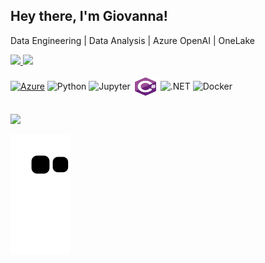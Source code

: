 ##  Hey there, I'm Giovanna!
  
Data Engineering | Data Analysis | Azure OpenAI | OneLake

<div>
  <a href="[https://github.com/giovannarkive]">
  <img height="180em" src="https://github-readme-stats.vercel.app/api?username=giovannarkive&show_icons=true&theme=tokyonight&include_all_commits=true&count_private=true"/>
  <img height="180em" src="https://github-readme-stats.vercel.app/api/top-langs/?username=giovannarkive&layout=compact&langs_count=16&theme=tokyonight"/>
<div>

<div style="display: inline_block"><br>
  <img align="center" alt="Azure" height="30" width="40" src="https://cdn.jsdelivr.net/gh/devicons/devicon/icons/azure/azure-original.svg"></a>
  <img align="center" alt="Python" height="30" width="40" src="https://cdn.jsdelivr.net/gh/devicons/devicon/icons/python/python-original.svg"></a>
  <img align="center" alt="Jupyter" height="30" width="40" src="https://cdn.jsdelivr.net/gh/devicons/devicon/icons/jupyter/jupyter-original-wordmark.svg"></a>
  <img align="center" alt="C#" height="30" width="40" src="https://raw.githubusercontent.com/devicons/devicon/master/icons/csharp/csharp-original.svg"></a>
  <img align="center" alt=".NET" height="30" width="40" src="https://cdn.jsdelivr.net/gh/devicons/devicon/icons/dot-net/dot-net-original.svg"></a>
  <img align="center" alt="Docker" height="30" width="40" src="https://cdn.jsdelivr.net/gh/devicons/devicon/icons/docker/docker-original.svg"></a>
    
  ##
 
<div> 
  <a href="https://www.linkedin.com/in/giovanna-fioranti-monteiro-/" target="_blank"><img src="https://img.shields.io/badge/-LinkedIn-%230077B5?style=for-the-badge&logo=linkedin&logoColor=white" target="_blank"></a> 

  ![Snake animation](https://github.com/rafaballerini/rafaballerini/blob/output/github-contribution-grid-snake.svg)

</div>
